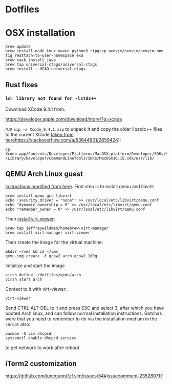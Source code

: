 # Dotfiles

# OSX installation

```
brew update
brew install node tmux maven python3 ripgrep neovim/neovim/neovim nnn tig reattach-to-user-namespace exa
brew cask install java
brew tap universal-ctags/universal-ctags
brew install --HEAD universal-ctags
```

## Rust fixes

### `ld: library not found for -lstdc++`

Download XCode 9.4.1 from:

https://developer.apple.com/download/more/?q=xcode

run `xip -x Xcode_9.4.1.xip` to unpack it and copy the older libstdc++ files to the current XCode [taken from here]()https://stackoverflow.com/a/53644801/2659424):

```
cp Xcode.app/Contents/Developer/Platforms/MacOSX.platform/Developer/SDKs/MacOSX.sdk/usr/lib/libstdc++.*  /Library/Developer/CommandLineTools/SDKs/MacOSX10.15.sdk/usr/lib/
```

## QEMU Arch Linux guest

[Instructions modified from here](https://www.naut.ca/blog/2020/08/26/ubuntu-vm-on-macos-with-libvirt-qemu/). First step is to install qemu and libvirt:

```
brew install qemu gcc libvirt
echo 'security_driver = "none"' >> /usr/local/etc/libvirt/qemu.conf
echo "dynamic_ownership = 0" >> /usr/local/etc/libvirt/qemu.conf
echo "remember_owner = 0" >> /usr/local/etc/libvirt/qemu.conf
```

Then [install virt-viewer](https://github.com/jeffreywildman/homebrew-virt-manager):

```
brew tap jeffreywildman/homebrew-virt-manager
brew install virt-manager virt-viewer
```

Then create the image for the virtual machine:

```
mkdir ~/vms && cd ~/vms
qemu-img create -f qcow2 arch.qcow2 100g
```

Initialize and start the image

```
virsh define ~/dotfiles/qemu/arch
virsh start arch
```

Contact to it with virt-viewer:

```
virt-viewer
```

Send CTRL-ALT-DEL to it and press ESC and select 3, after which you have booted Arch linux, and can follow normal installation instructions.
Gotchas were that you need to remember to do via the installation medium in the `chroot` also:


```
pacman -S vim dhcpcd
systemctl enable dhcpcd.service
```

to get network to work after reboot.

## iTerm2 customization

https://github.com/junegunn/fzf.vim/issues/54#issuecomment-235280717
